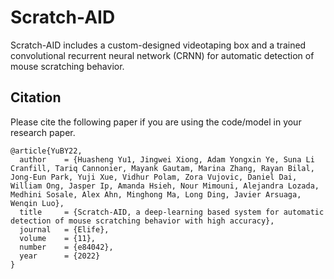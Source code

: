 Scratch-AID
======================================

Scratch-AID includes a custom-designed videotaping box and a trained convolutional recurrent neural network (CRNN) for automatic detection of mouse scratching behavior.

  
Citation
--------

Please cite the following paper if you are using the code/model in your research paper.

    @article{YuBY22,
      author    = {Huasheng Yu1, Jingwei Xiong, Adam Yongxin Ye, Suna Li Cranfill, Tariq Cannonier, Mayank Gautam, Marina Zhang, Rayan Bilal, Jong-Eun Park, Yuji Xue, Vidhur Polam, Zora Vujovic, Daniel Dai, William Ong, Jasper Ip, Amanda Hsieh, Nour Mimouni, Alejandra Lozada, Medhini Sosale, Alex Ahn, Minghong Ma, Long Ding, Javier Arsuaga, Wenqin Luo},
      title     = {Scratch-AID, a deep-learning based system for automatic detection of mouse scratching behavior with high accuracy},
      journal   = {Elife},
      volume    = {11},
      number    = {e84042},
      year      = {2022}
    }

